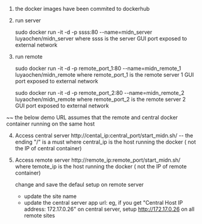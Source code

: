 1. the docker images have been commited to dockerhub
    
   
2. run server

    sudo docker run  -it -d -p ssss:80 --name=midn_server luyaochen/midn_server
      where ssss is the server GUI port exposed to external network

3. run remote 
  
    sudo docker run  -it -d -p remote_port_1:80 --name=midn_remote_1 luyaochen/midn_remote
      where remote_port_1 is the remote server 1 GUI port exposed to external network
    
    sudo docker run  -it -d -p remote_port_2:80 --name=midn_remote_2 luyaochen/midn_remote 
      where remote_port_2 is the remote server 2 GUI port exposed to external network

~~ the below demo URL assumes that the remote and central docker container running on the same host

 4. Access central server
    http://cental_ip:central_port/start_midn.sh/             -- the ending "/" is a must
      where central_ip is the host running the docker ( not the IP of central container)   
      
 6. Access remote server
    http://remote_ip:remote_port/start_midn.sh/ 
      where temote_ip is the host running the docker ( not the IP of remote container)
    
    change and save the defaul setup on remote server
    - update the site name
    - update the central server app url:
      eg, if you get "Central Host IP address: 172.17.0.26" on central server, setup http://172.17.0.26  on all remote sites

